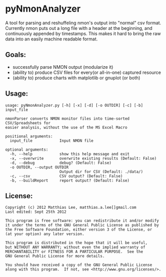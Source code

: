 pyNmonAnalyzer
========

A tool for parsing and reshuffeling nmon's output into "normal" csv format.
Currently nmon puts out a long file with a header at the beginning, and continuously
appended by timestamps. This makes it hard to bring the raw data into an easily 
machine readable format.

Goals:
-----
- successfully parse NMON output (modularize it)
- (ability to) produce CSV files for every(or all-in-one) captured resource
- (ability to) produce charts with matplotlib or gnuplot (or both)

Usage:
-----
```
usage: pyNmonAnalyzer.py [-h] [-x] [-d] [-o OUTDIR] [-c] [-b] input_file

nmonParser converts NMON monitor files into time-sorted CSV/Spreadsheets for
easier analysis, without the use of the MS Excel Macro

positional arguments:
  input_file            Input NMON file

optional arguments:
  -h, --help            show this help message and exit
  -x, --overwrite       overwrite existing results (Default: False)
  -d, --debug           debug? (Default: False)
  -o OUTDIR, --output OUTDIR
                        Output dir for CSV (Default: ./data/)
  -c, --csv             CSV output? (Default: False)
  -b, --buildReport     report output? (Default: False)
```

License:
--------
```
Copyright (c) 2012 Matthias Lee, matthias.a.lee[]gmail.com
Last edited: Sept 25th 2012

This program is free software: you can redistribute it and/or modify
it under the terms of the GNU General Public License as published by
the Free Software Foundation, either version 3 of the License, or
(at your option) any later version.

This program is distributed in the hope that it will be useful,
but WITHOUT ANY WARRANTY; without even the implied warranty of
MERCHANTABILITY or FITNESS FOR A PARTICULAR PURPOSE.  See the
GNU General Public License for more details.

You should have received a copy of the GNU General Public License
along with this program.  If not, see <http://www.gnu.org/licenses/>.
```
